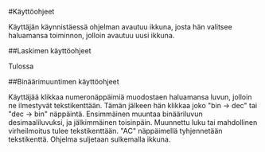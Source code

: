 #Käyttöohjeet

Käyttäjän käynnistäessä ohjelman avautuu ikkuna, josta hän valitsee haluamansa toiminnon, jolloin avautuu uusi ikkuna.

##Laskimen käyttöohjeet

Tulossa

##Binäärimuuntimen käyttöohjeet

Käyttäjää klikkaa numeronäppäimiä muodostaen haluamansa luvun, jolloin ne ilmestyvät tekstikenttään. Tämän jälkeen hän klikkaa joko "bin -> dec" tai "dec -> bin" näppäintä. Ensimmäinen muuntaa binääriluvun desimaaliluvuksi, ja jälkimmäinen toisinpäin. Muunnettu luku tai mahdollinen virheilmoitus tulee tekstikenttään. "AC" näppäimellä tyhjennetään tekstikenttä. Ohjelma suljetaan sulkemalla ikkuna.
